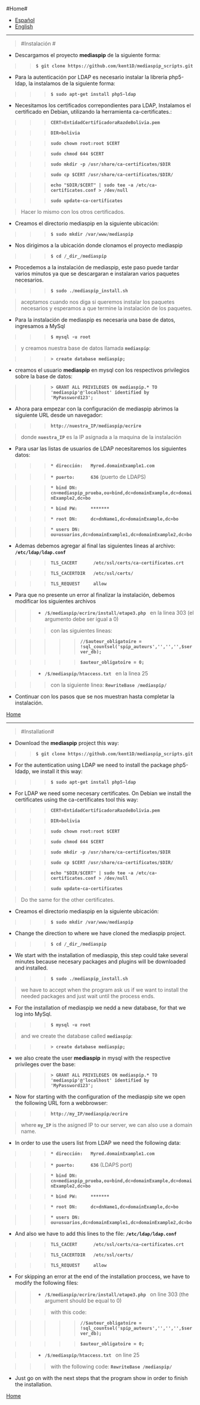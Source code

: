 <a name="home"></a>
#Home#

* [Español](#es)
* [English](#en)

---------------------

<a name="es"></a>
> #Instalación #

*  Descargamos el proyecto __mediaspip__ de la siguiente forma: 

> > __``$ git clone https://github.com/kent1D/mediaspip_scripts.git ``__ 

*  Para la autenticación por LDAP es necesario instalar la libreria php5-ldap, la instalamos de la siguiente forma: 

> > > __``$ sudo apt-get install php5-ldap ``__

*  Necesitamos los certificados correpondientes para LDAP, Instalamos el certificado en Debian, utilizando la herramienta ca-certificates.: 

> > > __``CERT=EntidadCertificadoraRazdeBolivia.pem ``__

> > > __``DIR=bolivia ``__

> > > __``sudo chown root:root $CERT ``__

> > > __``sudo chmod 644 $CERT ``__

> > > __``sudo mkdir -p /usr/share/ca-certificates/$DIR ``__

> > > __``sudo cp $CERT /usr/share/ca-certificates/$DIR/ ``__

> > > __``echo "$DIR/$CERT" | sudo tee -a /etc/ca-certificates.conf > /dev/null ``__

> > > __``sudo update-ca-certificates ``__

> Hacer lo mismo con los otros certificados.

*  Creamos el directorio mediaspip en la siguiente ubicación:

> > > __``$ sudo mkdir /var/www/mediaspip ``__

*  Nos dirigimos a la ubicación donde clonamos el proyecto mediaspip

> > > __``$ cd /_dir_/mediaspip ``__

*  Procedemos a la instalación de mediaspip, este paso puede tardar varios minutos ya que se descargaran e instalaran varios paquetes necesarios. 

> > > __``$ sudo ./mediaspip_install.sh ``__

> aceptamos cuando nos diga si queremos instalar los paquetes necesarios y esperamos a que termine la instalación de los paquetes.

*  Para la instalación de mediaspip es necesaria una base de datos, ingresamos a MySql

> > > __``$ mysql -u root ``__

> y creamos nuestra base de datos llamada __``mediaspip``__:

> > > __``> create database mediaspip; ``__ 

*  creamos el usuario __mediaspip__ en mysql con los respectivos privilegios sobre la base de datos: 

> > > __``> GRANT ALL PRIVILEGES ON mediaspip.* TO 'mediaspip'@'localhost' identified by 'MyPassword123'; ``__ 

*  Ahora para empezar con la configuración de mediaspip abrimos la siguiente URL desde un navegador: 

> > > __``http://nuestra_IP/mediaspip/ecrire ``__

> donde __``nuestra_IP``__ es la IP asignada a la maquina de la instalación

*  Para usar las listas de usuarios de LDAP necesitaremos los siguientes datos: 

> > > __``* dirección:   Myred.domainExample1.com``__

> > > __``* puerto:      636``__ (puerto de LDAPS)

> > > __``* bind DN:     cn=mediaspip_prueba,ou=bind,dc=domainExample,dc=domainExample2,dc=bo``__

> > > __``* bind PW:     *******``__

> > > __``* root DN:     dc=dnName1,dc=domainExample,dc=bo``__

> > > __``* users DN:    ou=usuarios,dc=domainExample1,dc=domainExample2,dc=bo``__

*  Ademas debemos agregar al final las siguientes lineas al archivo: __``/etc/ldap/ldap.conf``__

> > > __``TLS_CACERT      /etc/ssl/certs/ca-certificates.crt``__

> > > __``TLS_CACERTDIR   /etc/ssl/certs/``__

> > > __``TLS_REQUEST     allow``__

*  Para que no presente un error al finalizar la instalación, debemos modificar los siguientes archivos

> > * __``/$/mediaspip/ecrire/install/etape3.php ``__ en la linea 303 (el argumento debe ser igual a 0)

> > > con las siguientes lineas:

> > > > > __``//$auteur_obligatoire = !sql_countsel('spip_auteurs','','','',$server_db);``__

> > > > > __``$auteur_obligatoire = 0;``__

> > * __``/$/mediaspip/htaccess.txt ``__ en la linea 25

> > > con la siguiente linea: __``RewriteBase /mediaspip/ ``__

*  Continuar con los pasos que se nos muestran hasta completar la instalación.

[Home](#home)

------------------------

<a name="en"></a>
> #Installation#

*  Download the __mediaspip__ project this way:

> > __``$ git clone https://github.com/kent1D/mediaspip_scripts.git ``__ 

*  For the autentication using LDAP we need to install the package php5-ldadp, we install it this way: 

> > > __``$ sudo apt-get install php5-ldap ``__

*  For LDAP we need some necesary certificates. On Debian we install the certificates using the ca-certificates tool this way: 

> > > __``CERT=EntidadCertificadoraRazdeBolivia.pem ``__

> > > __``DIR=bolivia ``__

> > > __``sudo chown root:root $CERT ``__

> > > __``sudo chmod 644 $CERT ``__

> > > __``sudo mkdir -p /usr/share/ca-certificates/$DIR ``__

> > > __``sudo cp $CERT /usr/share/ca-certificates/$DIR/ ``__

> > > __``echo "$DIR/$CERT" | sudo tee -a /etc/ca-certificates.conf > /dev/null ``__

> > > __``sudo update-ca-certificates ``__

> Do the same for the other certificates.

*  Creamos el directorio mediaspip en la siguiente ubicación:

> > > __``$ sudo mkdir /var/www/mediaspip ``__

*   Change the direction to where we have cloned the mediaspip project.

> > > __``$ cd /_dir_/mediaspip ``__

*  We start with the installation of mediaspip, this step could take several minutes because necesary packages and plugins will be downloaded and installed. 

> > > __``$ sudo ./mediaspip_install.sh ``__

> we have to accept when the program ask us if we want to install the needed packages and just wait until the process ends.

*  For the installation of mediaspip we nedd a new database, for that we log into MySql.

> > > __``$ mysql -u root ``__

> and we create the database called __``mediaspip``__:

> > > __``> create database mediaspip; ``__ 

*  we also create the user __mediaspip__ in mysql with the respective privileges over the base:

> > > __``> GRANT ALL PRIVILEGES ON mediaspip.* TO 'mediaspip'@'localhost' identified by 'MyPassword123'; ``__ 

*  Now for starting with the configuration of the mediaspip site we open the following URL forn a webbrowser: 

> > > __``http://my_IP/mediaspip/ecrire``__

> where __``my_IP``__ is the asigned IP to our server, we can also use a domain name.

*  In order to use the users list from LDAP we need the following data: 

> > > __``* dirección:   Myred.domainExample1.com``__

> > > __``* puerto:      636``__ (LDAPS port)

> > > __``* bind DN:     cn=mediaspip_prueba,ou=bind,dc=domainExample,dc=domainExample2,dc=bo``__

> > > __``* bind PW:     *******``__

> > > __``* root DN:     dc=dnName1,dc=domainExample,dc=bo``__

> > > __``* users DN:    ou=usuarios,dc=domainExample1,dc=domainExample2,dc=bo``__

*  And also we have to add this lines to the file: __``/etc/ldap/ldap.conf``__

> > > __``TLS_CACERT      /etc/ssl/certs/ca-certificates.crt``__

> > > __``TLS_CACERTDIR   /etc/ssl/certs/``__

> > > __``TLS_REQUEST     allow``__

*  For skipping an error at the end of the installation proccess, we have to modify the following files:

> > * __``/$/mediaspip/ecrire/install/etape3.php ``__ on line 303 (the argument should be equal to 0)

> > > with this code:

> > > > > __``//$auteur_obligatoire = !sql_countsel('spip_auteurs','','','',$server_db);``__

> > > > > __``$auteur_obligatoire = 0;``__

> > * __``/$/mediaspip/htaccess.txt ``__ on line 25

> > > with the following code: __``RewriteBase /mediaspip/ ``__

*  Just go on with the next steps that the program show in order to finish the installation.

[Home](#home)
